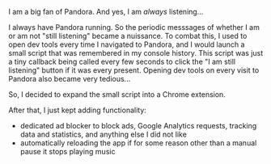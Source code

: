 I am a big fan of Pandora. And yes, I am *always* listening...

I always have Pandora running. So the periodic messsages of whether I am or am not "still listening" became a nuissance. To combat this, I used to open dev tools every time I navigated to Pandora, and I would launch a small script that was remembered in my console history. This script was just a tiny callback being called every few seconds to click the "I am still listening" button if it was every present. Opening dev tools on every visit to Pandora also became very tedious...

So, I decided to expand the small script into a Chrome extension. 

After that, I just kept adding functionality:
* dedicated ad blocker to block ads, Google Analytics requests, tracking data and statistics, and anything else I did not like
* automatically reloading the app if for some reason other than a manual pause it stops playing music

